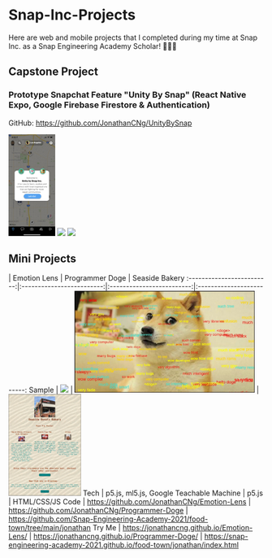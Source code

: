 # Snap-Inc-Projects

Here are web and mobile projects that I completed during my time at Snap Inc. as a Snap Engineering Academy Scholar! 👻👨‍🎓

## Capstone Project

### Prototype Snapchat Feature "Unity By Snap" (React Native Expo, Google Firebase Firestore & Authentication)
GitHub: https://github.com/JonathanCNg/UnityBySnap
<p>
  <img src="Samples/UnityBySnap.png" height="200"/>
  <img src="Samples/BitmojiWalkthroughDemo.gif" height="200"/>
  <img src="Samples/CoCoDemo.gif" height="200"/>
</p>

## Mini Projects

 | Emotion Lens | Programmer Doge | Seaside Bakery
:-------------------------:|:-------------------------:|:-------------------------:|:-------------------------:
Sample | <img src="Samples/fulldemo.gif" height="200"/> | <img src="Samples/ProgrammerDoge.jpg" height="200"/> | <img src="Samples/SeasideDonuts.jpg" height="200"/>
Tech | p5.js, ml5.js, Google Teachable Machine | p5.js | HTML/CSS/JS
Code | https://github.com/JonathanCNg/Emotion-Lens | https://github.com/JonathanCNg/Programmer-Doge | https://github.com/Snap-Engineering-Academy-2021/food-town/tree/main/jonathan
Try Me | https://jonathancng.github.io/Emotion-Lens/ | https://jonathancng.github.io/Programmer-Doge/ | https://snap-engineering-academy-2021.github.io/food-town/jonathan/index.html

